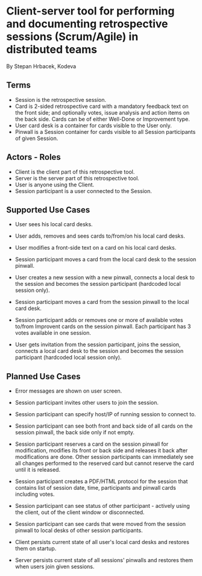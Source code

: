 Client-server tool for performing and documenting retrospective sessions (Scrum/Agile) in distributed teams
===========================================================================================================
By Stepan Hrbacek, Kodeva 


Terms
-----
* Session is the retrospective session.
* Card is 2-sided retrospective card with a mandatory feedback text on the front side; and optionally votes, issue analysis and action items on the back side. Cards can be of either Well-Done or Improvement type.
* User card desk is a container for cards visible to the User only.
* Pinwall is a Session container for cards visible to all Session participants of given Session.


Actors - Roles
--------------
* Client is the client part of this retrospective tool.
* Server is the server part of this retrospective tool.
* User is anyone using the Client.
* Session participant is a user connected to the Session.


Supported Use Cases
-------------------
* User sees his local card desks.
* User adds, removes and sees cards to/from/on his local card desks.
* User modifies a front-side text on a card on his local card desks.
* Session participant moves a card from the local card desk to the session pinwall.

* User creates a new session with a new pinwall, connects a local desk to the session and becomes the session participant (hardcoded local session only).
* Session participant moves a card from the session pinwall to the local card desk.
* Session participant adds or removes one or more of available votes to/from Improvent cards on the session pinwall. Each participant has 3 votes available in one session.
* User gets invitation from the session participant, joins the session, connects a local card desk to the session and becomes the session participant (hardcoded local session only).

Planned Use Cases
-----------------
* Error messages are shown on user screen.

* Session participant invites other users to join the session.
* Session participant can specify host/IP of running session to connect to.
* Session participant can see both front and back side of all cards on the session pinwall, the back side only if not empty.
* Session participant reserves a card on the session pinwall for modification, modifies its front or back side and releases it back after modifications are done. Other session participants can immediately see all changes performed to the reserved card but cannot reserve the card until it is released.
* Session participant creates a PDF/HTML protocol for the session that contains list of session date, time, participants and pinwall cards including votes.
* Session participant can see status of other participant - actively using the client, out of the client window or disconnected.
* Session participant can see cards that were moved from the session pinwall to local desks of other session participants.

* Client persists current state of all user's local card desks and restores them on startup.
* Server persists current state of all sessions' pinwalls and restores them when users join given sessions.